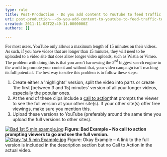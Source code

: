 ```yaml
---
type: rule
title: Post-Production - Do you add content to YouTube to feed traffic to your other sites?
uri: post-production---do-you-add-content-to-youtube-to-feed-traffic-to-your-other-sites
created: 2011-11-08T22:49:11.0000000Z
authors: []

---
```


 
<font face="Verdana">For most users, YouTube only allows a maximum length of 15 minutes on their videos. As such, if you have videos that are longer than 15 minutes, they will need to be uploaded to a video site that does allow longer video uploads, such as Wistia or Vimeo. The problem with doing this is that you aren’t harnessing the 2<sup>nd</sup> biggest search engine in the world to promote your content and without that, your video campaign isn’t reaching its full potential. The best way to solve this problem is to follow these steps&#58;</font>

1. Create either a 'highlights' version, split the video into parts or create 'the first [between 3 and 15] minutes' version of all your longer videos, especially the popular ones.
2. At the end of these clips include a [call to action](/DesignandPresentation/RulesToBetterVideoRecording/Pages/Adding-a-call-to-action.aspx)that prompts the viewer to see the full version at your other site(s). If your other site(s) offer free viewings, make sure you mention this.
3. Upload these versions to YouTube (preferably around the same time you upload the full versions to other sites).


[![Bad 1st 5 min example.jpg](/DesignandPresentation/RulesToBetterVideoRecording/PublishingImages/Bad%201st%205%20min%20example.jpg)](http&#58;//www.youtube.com/watch?v=DbpolzdGJ7Y) 
**Figure: Bad Example – No call to action prompting viewers to go and see the full version.** 
[![Okay 1st 5 min Example.jpg](/DesignandPresentation/RulesToBetterVideoRecording/PublishingImages/Okay-1st-5-min-Example.jpg)](http&#58;//www.youtube.com/watch?v=DbpolzdGJ7Y) 
Figure: Okay Example – A link to the full version is included in the description section but no Call to Action in the actual video.












